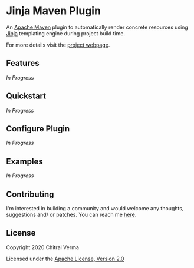 Jinja Maven Plugin
====================
An [Apache Maven](http://maven.apache.org) plugin to automatically render
concrete resources using [Jinja](https://jinja.palletsprojects.com/en/2.11.x/)
templating engine during project build time.

For more details visit the
[project webpage](https://chitralverma.github.io/jinja-maven-plugin).

## Features

_In Progress_

## Quickstart

_In Progress_

## Configure Plugin

_In Progress_

## Examples

_In Progress_

## Contributing

I'm interested in building a community and would welcome any thoughts,
suggestions and/ or patches. You can reach
me [here](mailto:chitralverma@gmail.com).

## License

Copyright 2020 Chitral Verma

Licensed under the
[Apache License, Version 2.0](http://www.apache.org/licenses/LICENSE-2.0)
